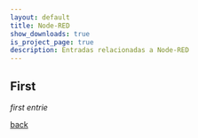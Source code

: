```yaml
---
layout: default
title: Node-RED
show_downloads: true
is_project_page: true
description: Entradas relacionadas a Node-RED
---
```


## First

_first entrie_

[back](./)
